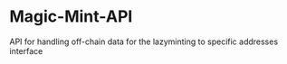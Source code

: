 # Magic-Mint-API
API for handling off-chain data for the lazyminting to specific addresses interface
